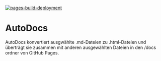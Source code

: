 [![pages-build-deployment](https://github.com/J0J0HA/test/actions/workflows/pages/pages-build-deployment/badge.svg)](https://github.com/J0J0HA/test/actions/workflows/pages/pages-build-deployment)
# AutoDocs
AutoDocs konvertiert ausgwählte .md-Dateien zu .html-Dateien und überträgt sie zusammen mit anderen ausgewählten Dateien in den /docs ordner von GitHub Pages.
